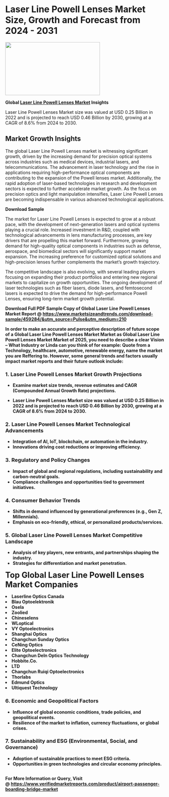 <H1>Laser Line Powell Lenses Market Size, Growth and Forecast from 2024 - 2031</H1><img class="aligncenter size-medium wp-image-584254" src="https://thirdeyenews.in/wp-content/uploads/2024/09/Global-Market-Research-300x168.jpeg" alt="" width="300" height="168" /><p><strong>Global&nbsp;<a href="https://www.marketsizeandtrends.com/download-sample/459284/&amp;utm_source=Pulse&amp;utm_medium=210">Laser Line Powell Lenses Market</a> Insights</strong></p><p>Laser Line Powell Lenses Market size was valued at USD 0.25 Billion in 2022 and is projected to reach USD 0.46 Billion by 2030, growing at a CAGR of 8.6% from 2024 to 2030.</p><p><h2>Market Growth Insights</h2> <p>The global Laser Line Powell Lenses market is witnessing significant growth, driven by the increasing demand for precision optical systems across industries such as medical devices, industrial lasers, and telecommunications. The advancement in laser technology and the rise in applications requiring high-performance optical components are contributing to the expansion of the Powell lenses market. Additionally, the rapid adoption of laser-based technologies in research and development sectors is expected to further accelerate market growth. As the focus on precision optics and light manipulation intensifies, Laser Line Powell Lenses are becoming indispensable in various advanced technological applications.</p> <p><strong>Download Sample</strong></p> <p>The market for Laser Line Powell Lenses is expected to grow at a robust pace, with the development of next-generation lasers and optical systems playing a crucial role. Increased investment in R&D, coupled with technological advancements in lens manufacturing processes, are key drivers that are propelling this market forward. Furthermore, growing demand for high-quality optical components in industries such as defense, aerospace, and biomedical sectors will significantly support market expansion. The increasing preference for customized optical solutions and high-precision lenses further complements the market’s growth trajectory.</p> <p>The competitive landscape is also evolving, with several leading players focusing on expanding their product portfolios and entering new regional markets to capitalize on growth opportunities. The ongoing development of laser technologies such as fiber lasers, diode lasers, and femtosecond lasers is expected to drive the demand for high-performance Powell Lenses, ensuring long-term market growth potential.</p> <p><strong></p><p><span class=""><strong>Download Full PDF Sample Copy of Global Laser Line Powell Lenses Market Report</strong> @ <a href="https://www.marketsizeandtrends.com/download-sample/459284/&amp;utm_source=Pulse&amp;utm_medium=210" target="_blank">https://www.marketsizeandtrends.com/download-sample/459284/&amp;utm_source=Pulse&amp;utm_medium=210</a></span></p><p>In order to make an accurate and perceptive description of future scope of a Global&nbsp;Laser Line Powell Lenses Market Market as Global&nbsp;Laser Line Powell Lenses Market Market of 2025, you need to describe a clear Vision &ndash; What Industry or Linda can you think of for example: Quote from a Technology, healthcare, automotive, renewable energy, name the market you are Reffering to. However, some general trends and factors usually impact market reports and their future outlook include:</p><h3>1.&nbsp;<strong>Laser Line Powell Lenses Market Growth Projections</strong></h3><ul><li>Examine market size trends, revenue estimates and CAGR (Compounded Annual Growth Rate) projections.</li><li><p>Laser Line Powell Lenses Market size was valued at USD 0.25 Billion in 2022 and is projected to reach USD 0.46 Billion by 2030, growing at a CAGR of 8.6% from 2024 to 2030.</p></li></ul><h3>2.&nbsp;<strong>Laser Line Powell Lenses Market Technological Advancements</strong></h3><ul><li>Integration of AI, IoT, blockchain, or automation in the industry.</li><li>Innovations driving cost reductions or improving efficiency.</li></ul><h3>3.&nbsp;<strong>Regulatory and Policy Changes</strong></h3><ul><li>Impact of global and regional regulations, including sustainability and carbon-neutral goals.</li><li>Compliance challenges and opportunities tied to government initiatives.</li></ul><h3>4.&nbsp;<strong>Consumer Behavior Trends</strong></h3><ul><li>Shifts in demand influenced by generational preferences (e.g., Gen Z, Millennials).</li><li>Emphasis on eco-friendly, ethical, or personalized products/services.</li></ul><h3>5.&nbsp;<strong>Global Laser Line Powell Lenses Market Competitive Landscape</strong></h3><ul><li>Analysis of key players, new entrants, and partnerships shaping the industry.</li><li>Strategies for differentiation and market penetration.</li></ul><p data-pm-slice="1 1 []"><span style="color: inherit; font-family: inherit; font-size: 25px;">Top Global Laser Line Powell Lenses Market Companies</span></p><div class="" data-test-id=""><p><li>Laserline Optics Canada</li><li> Blau Optoelektronik</li><li> Osela</li><li> Zoolied</li><li> Chineselens</li><li> WLoptical</li><li> VY Optoelectronics</li><li> Shanghai Optics</li><li> Changchun Sunday Optics</li><li> CeNing Optics</li><li> Elite Optoelectronics</li><li> Changchun Deln Optics Technology</li><li> Hobbite.Co.</li><li>LTD</li><li> Changchun Ruiqi Optoelectronics</li><li> Thorlabs</li><li> Edmund Optics</li><li> Ultiquest Technology</li></p></div><h3>6.&nbsp;<strong>Economic and Geopolitical Factors</strong></h3><ul><li>Influence of global economic conditions, trade policies, and geopolitical events.</li><li>Resilience of the market to inflation, currency fluctuations, or global crises.</li></ul><h3>7.&nbsp;<strong>Sustainability and ESG (Environmental, Social, and Governance)</strong></h3><ul><li>Adoption of sustainable practices to meet ESG criteria.</li><li>Opportunities in green technologies and circular economy principles.</li></ul><h2><strong style="font-size: 14px;">For More Information or Query, Visit @&nbsp;</strong><a style="background-color: #ffffff; font-size: 14px;" href="https://www.marketsizeandtrends.com/report/laser-line-powell-lenses-market/" target="_blank">https://www.verifiedmarketreports.com/product/airport-passenger-boarding-bridge-market</a></h2>
